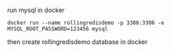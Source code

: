 
run mysql in docker
```
docker run --name rollingredisdemo -p 3306:3306 -e MYSQL_ROOT_PASSWORD=123456 mysql
```
then create rollingredisdemo database in docker
